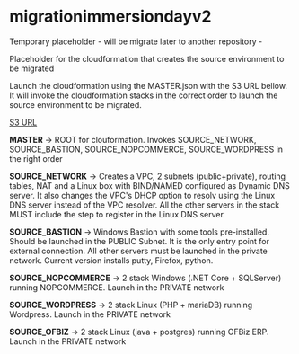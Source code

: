 # migrationimmersiondayv2
Temporary placeholder - will be migrate later to another repository - 

Placeholder for the cloudformation that creates the source environment to be migrated

Launch the cloudformation using the MASTER.json with the S3 URL bellow. It will invoke the cloudformation stacks in the correct order to launch the source environment to be migrated.

[S3 URL](https://midsourceenv.s3.amazonaws.com/migrationimmersiondayv2/0_Source_environment/MASTER.json)

**MASTER** -> ROOT for clouformation. Invokes SOURCE_NETWORK, SOURCE_BASTION, SOURCE_NOPCOMMERCE, SOURCE_WORDPRESS in the right order

**SOURCE_NETWORK** -> Creates a VPC, 2 subnets (public+private), routing tables, NAT and a Linux box with BIND/NAMED configured as Dynamic DNS server. It also changes the VPC's DHCP option to resolv using the Linux DNS server instead of the VPC resolver. All the other servers in the stack MUST include the step to register in the Linux DNS server.

**SOURCE_BASTION** -> Windows Bastion with some tools pre-installed. Should be launched in the PUBLIC Subnet. It is the only entry point for external connection. All other servers must be launched in the private network. Current version installs putty, Firefox, python.

**SOURCE_NOPCOMMERCE** -> 2 stack Windows (.NET Core + SQLServer) running NOPCOMMERCE. Launch in the PRIVATE network

**SOURCE_WORDPRESS** -> 2 stack Linux (PHP + mariaDB) running Wordpress. Launch in the PRIVATE network

**SOURCE_OFBIZ** -> 2 stack Linux (java + postgres) running OFBiz ERP. Launch in the PRIVATE network
